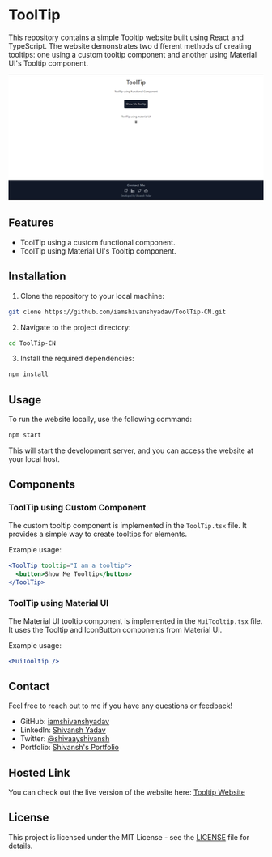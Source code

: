 # ToolTip

This repository contains a simple Tooltip website built using React and TypeScript. The website demonstrates two different methods of creating tooltips: one using a custom tooltip component and another using Material UI's Tooltip component.

![Tooltip Website Screenshot](/tooltip.png)

## Features

- ToolTip using a custom functional component.
- ToolTip using Material UI's Tooltip component.

## Installation

1. Clone the repository to your local machine:

```bash
git clone https://github.com/iamshivanshyadav/ToolTip-CN.git
```

2. Navigate to the project directory:

```bash
cd ToolTip-CN
```

3. Install the required dependencies:

```bash
npm install
```

## Usage

To run the website locally, use the following command:

```bash
npm start
```

This will start the development server, and you can access the website at your local host.

## Components

### ToolTip using Custom Component

The custom tooltip component is implemented in the `ToolTip.tsx` file. It provides a simple way to create tooltips for elements.

Example usage:

```jsx
<ToolTip tooltip="I am a tooltip">
  <button>Show Me Tooltip</button>
</ToolTip>
```

### ToolTip using Material UI

The Material UI tooltip component is implemented in the `MuiTooltip.tsx` file. It uses the Tooltip and IconButton components from Material UI.

Example usage:

```jsx
<MuiTooltip />
```

## Contact

Feel free to reach out to me if you have any questions or feedback!

- GitHub: [iamshivanshyadav](https://github.com/iamshivanshyadav)
- LinkedIn: [Shivansh Yadav](https://www.linkedin.com/in/shivanshyadav27/)
- Twitter: [@shivaayshivansh](https://twitter.com/shivaayshivansh)
- Portfolio: [Shivansh's Portfolio](https://shivaay-portfolio.netlify.app/)

## Hosted Link

You can check out the live version of the website here: [Tooltip Website](https://tool-tip-cn.netlify.app/)

## License

This project is licensed under the MIT License - see the [LICENSE](/LICENSE) file for details.
